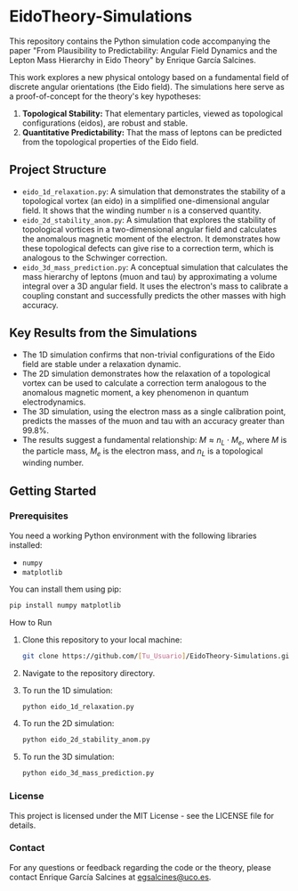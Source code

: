 # EidoTheory-Simulations

This repository contains the Python simulation code accompanying the paper "From Plausibility to Predictability: Angular Field Dynamics and the Lepton Mass Hierarchy in Eido Theory" by Enrique García Salcines.

This work explores a new physical ontology based on a fundamental field of discrete angular orientations (the Eido field). The simulations here serve as a proof-of-concept for the theory's key hypotheses:
1.  **Topological Stability:** That elementary particles, viewed as topological configurations (eidos), are robust and stable.
2.  **Quantitative Predictability:** That the mass of leptons can be predicted from the topological properties of the Eido field.

## Project Structure

* `eido_1d_relaxation.py`: A simulation that demonstrates the stability of a topological vortex (an eido) in a simplified one-dimensional angular field. It shows that the winding number `n` is a conserved quantity.
* `eido_2d_stability_anom.py`: A simulation that explores the stability of topological vortices in a two-dimensional angular field and calculates the anomalous magnetic moment of the electron. It demonstrates how these topological defects can give rise to a correction term, which is analogous to the Schwinger correction.
* `eido_3d_mass_prediction.py`: A conceptual simulation that calculates the mass hierarchy of leptons (muon and tau) by approximating a volume integral over a 3D angular field. It uses the electron's mass to calibrate a coupling constant and successfully predicts the other masses with high accuracy.

## Key Results from the Simulations

* The 1D simulation confirms that non-trivial configurations of the Eido field are stable under a relaxation dynamic.
* The 2D simulation demonstrates how the relaxation of a topological vortex can be used to calculate a correction term analogous to the anomalous magnetic moment, a key phenomenon in quantum electrodynamics.
* The 3D simulation, using the electron mass as a single calibration point, predicts the masses of the muon and tau with an accuracy greater than 99.8%.
* The results suggest a fundamental relationship: $M \approx n_L \cdot M_e$, where $M$ is the particle mass, $M_e$ is the electron mass, and $n_L$ is a topological winding number.

## Getting Started

### Prerequisites

You need a working Python environment with the following libraries installed:
* `numpy`
* `matplotlib`

You can install them using pip:
```bash
pip install numpy matplotlib
```
How to Run
  1. Clone this repository to your local machine:
     ```bash
     git clone https://github.com/[Tu_Usuario]/EidoTheory-Simulations.git
     ```
  2. Navigate to the repository directory.
  
  3. To run the 1D simulation:
     ```bash
     python eido_1d_relaxation.py
     ```
  4. To run the 2D simulation:
     ```bash
     python eido_2d_stability_anom.py
     ```
  5. To run the 3D simulation:
     ```bash
     python eido_3d_mass_prediction.py
     ```
### License 
This project is licensed under the MIT License - see the LICENSE file for details.

### Contact
For any questions or feedback regarding the code or the theory, please contact Enrique García Salcines at egsalcines@uco.es.
